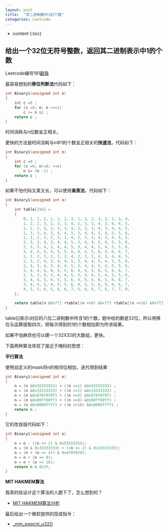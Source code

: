 ```yaml
---
layout: post
title:  "求二进制数中1的个数"
categories: Leetcode
---
```


* content
{:toc}


## 给出一个32位无符号整数，返回其二进制表示中1的个数

Leetcode编号191[戳我](https://leetcode.com/problems/Number-of-1-Bits/?tab=Description)

最容易想到的**移位判断法**代码如下：

```cpp
int Binary1(unsigned int n)
{
    int c =0 ; 
    for (c =0; n; n >>=1)
        c += n &1 ;
    return c ;
}
```
时间消耗与n位数呈正相关。

更快的方法是时间消耗与n中1的个数呈正相关的**快速法**，代码如下：
```cpp
int Binary1(unsigned int n)
{
    int c =0 ;
    for (c =0; n!=0; ++c)
        n &= (n -1) ;
    return c ;
}
```

如果不怕代码又臭又长，可以使用**查表法**，代码如下：
```cpp
int Binary1(unsigned int n)
{ 
    int table[256] = 
    { 
        0, 1, 1, 2, 1, 2, 2, 3, 1, 2, 2, 3, 2, 3, 3, 4, 
        1, 2, 2, 3, 2, 3, 3, 4, 2, 3, 3, 4, 3, 4, 4, 5, 
        1, 2, 2, 3, 2, 3, 3, 4, 2, 3, 3, 4, 3, 4, 4, 5, 
        2, 3, 3, 4, 3, 4, 4, 5, 3, 4, 4, 5, 4, 5, 5, 6, 
        1, 2, 2, 3, 2, 3, 3, 4, 2, 3, 3, 4, 3, 4, 4, 5, 
        2, 3, 3, 4, 3, 4, 4, 5, 3, 4, 4, 5, 4, 5, 5, 6, 
        2, 3, 3, 4, 3, 4, 4, 5, 3, 4, 4, 5, 4, 5, 5, 6, 
        3, 4, 4, 5, 4, 5, 5, 6, 4, 5, 5, 6, 5, 6, 6, 7, 
        1, 2, 2, 3, 2, 3, 3, 4, 2, 3, 3, 4, 3, 4, 4, 5, 
        2, 3, 3, 4, 3, 4, 4, 5, 3, 4, 4, 5, 4, 5, 5, 6, 
        2, 3, 3, 4, 3, 4, 4, 5, 3, 4, 4, 5, 4, 5, 5, 6, 
        3, 4, 4, 5, 4, 5, 5, 6, 4, 5, 5, 6, 5, 6, 6, 7, 
        2, 3, 3, 4, 3, 4, 4, 5, 3, 4, 4, 5, 4, 5, 5, 6, 
        3, 4, 4, 5, 4, 5, 5, 6, 4, 5, 5, 6, 5, 6, 6, 7, 
        3, 4, 4, 5, 4, 5, 5, 6, 4, 5, 5, 6, 5, 6, 6, 7, 
        4, 5, 5, 6, 5, 6, 6, 7, 5, 6, 6, 7, 6, 7, 7, 8, 
    }; 

    return table[n &0xff] +table[(n >>8) &0xff] +table[(n >>16) &0xff] +table[(n >>24) &0xff] ;
}
```
table[i]表示i对应的八位二进制数中所含1的个数，题中给的数是32位，所以用移位与运算提取四次，把每次得到的1的个数相加即为所求结果。

如果不怕麻烦也可以建一个32X32的大数组，更快。


下面两种算法体现了接近于掩码的思想：

**平行算法**

使用自定义的mask将n的相邻位相加，迭代得到结果

```cpp
int Binary1(unsigned int n) 
{ 
    n = (n &0x55555555) + ((n >>1) &0x55555555) ; 
    n = (n &0x33333333) + ((n >>2) &0x33333333) ; 
    n = (n &0x0f0f0f0f) + ((n >>4) &0x0f0f0f0f) ; 
    n = (n &0x00ff00ff) + ((n >>8) &0x00ff00ff) ; 
    n = (n &0x0000ffff) + ((n >>16) &0x0000ffff) ; 
    return n ; 
}
```
它的改良版代码如下：
```cpp
int Binary1(unsigned int n)
{
	n = n - ((n >> 1) & 0x55555555);
	n = (n & 0x33333333) + ((n >> 2) & 0x33333333);
	n = (n + (n >> 4)) & 0x0f0f0f0f;
	n = n + (n >> 8);
	n = n + (n >> 16);
	return n & 0x3f;
}
```

**MIT HAKMEM算法**

我真的给设计这个算法的人跪下了，怎么想到的？

* [MIT HAKMEM算法分析](http://blog.csdn.net/msquare/article/details/4536388)

最后给出一个微软提供的现成指令：
* [_mm_popcnt_u32()](https://msdn.microsoft.com/zh-tw/LIbrary/bb514083)